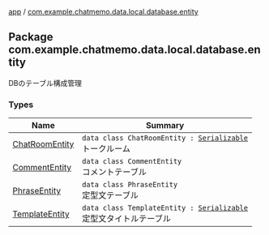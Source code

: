 [app](../index.md) / [com.example.chatmemo.data.local.database.entity](./index.md)

## Package com.example.chatmemo.data.local.database.entity

DBのテーブル構成管理

### Types

| Name | Summary |
|---|---|
| [ChatRoomEntity](-chat-room-entity/index.md) | `data class ChatRoomEntity : `[`Serializable`](https://developer.android.com/reference/java/io/Serializable.html)<br>トークルーム |
| [CommentEntity](-comment-entity/index.md) | `data class CommentEntity`<br>コメントテーブル |
| [PhraseEntity](-phrase-entity/index.md) | `data class PhraseEntity`<br>定型文テーブル |
| [TemplateEntity](-template-entity/index.md) | `data class TemplateEntity : `[`Serializable`](https://developer.android.com/reference/java/io/Serializable.html)<br>定型文タイトルテーブル |
